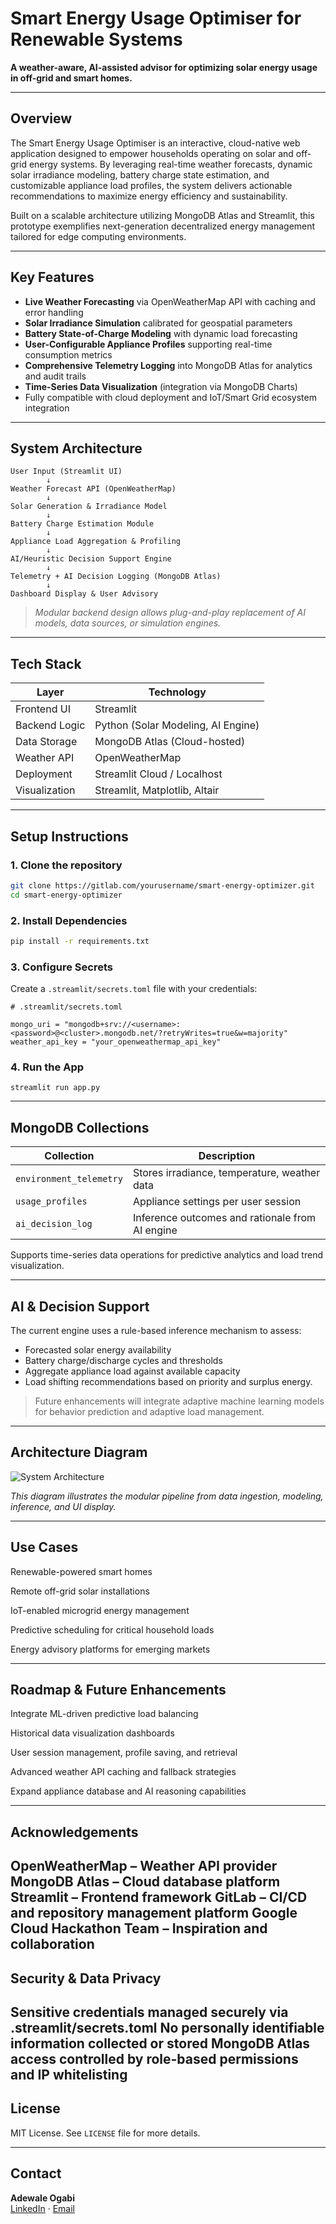 
# Smart Energy Usage Optimiser for Renewable Systems  
**A weather-aware, AI-assisted advisor for optimizing solar energy usage in off-grid and smart homes.**

---

## Overview

The Smart Energy Usage Optimiser is an interactive, cloud-native web application designed to empower households operating on solar and off-grid energy systems. By leveraging real-time weather forecasts, dynamic solar irradiance modeling, battery charge state estimation, and customizable appliance load profiles, the system delivers actionable recommendations to maximize energy efficiency and sustainability.

Built on a scalable architecture utilizing MongoDB Atlas and Streamlit, this prototype exemplifies next-generation decentralized energy management tailored for edge computing environments.

---

## Key Features

-  **Live Weather Forecasting** via OpenWeatherMap API with caching and error handling  
-  **Solar Irradiance Simulation** calibrated for geospatial parameters  
-  **Battery State-of-Charge Modeling** with dynamic load forecasting  
-  **User-Configurable Appliance Profiles** supporting real-time consumption metrics  
-  **Comprehensive Telemetry Logging** into MongoDB Atlas for analytics and audit trails  
-  **Time-Series Data Visualization** (integration via MongoDB Charts)  
-  Fully compatible with cloud deployment and IoT/Smart Grid ecosystem integration  

---

##  System Architecture

```text
User Input (Streamlit UI)
        ↓
Weather Forecast API (OpenWeatherMap)
        ↓
Solar Generation & Irradiance Model
        ↓
Battery Charge Estimation Module
        ↓
Appliance Load Aggregation & Profiling
        ↓
AI/Heuristic Decision Support Engine
        ↓
Telemetry + AI Decision Logging (MongoDB Atlas)
        ↓
Dashboard Display & User Advisory

```

> _Modular backend design allows plug-and-play replacement of AI models, data sources, or simulation engines._

---

## Tech Stack

| Layer           | Technology                         |
|----------------|-------------------------------------|
| Frontend UI              | Streamlit                 |
| Backend Logic   | Python (Solar Modeling, AI Engine) |
| Data Storage    | MongoDB Atlas (Cloud-hosted)       |
| Weather API     | OpenWeatherMap                     |
| Deployment      | Streamlit Cloud / Localhost        |
| Visualization   | Streamlit, Matplotlib, Altair      |

---

##  Setup Instructions

### 1. Clone the repository

```bash
git clone https://gitlab.com/yourusername/smart-energy-optimizer.git
cd smart-energy-optimizer
```

### 2. Install Dependencies

```bash
pip install -r requirements.txt
```

### 3. Configure Secrets

Create a `.streamlit/secrets.toml` file with your credentials:

```
# .streamlit/secrets.toml

mongo_uri = "mongodb+srv://<username>:<password>@<cluster>.mongodb.net/?retryWrites=true&w=majority"
weather_api_key = "your_openweathermap_api_key"
```

### 4. Run the App

```
streamlit run app.py
```

---

## MongoDB Collections

| Collection             | Description                                      |
|------------------------|--------------------------------------------------|
| `environment_telemetry` | Stores irradiance, temperature, weather data     |
| `usage_profiles`        | Appliance settings per user session              |
| `ai_decision_log`       | Inference outcomes and rationale from AI engine  |

Supports time-series data operations for predictive analytics and load trend visualization.

---

## AI & Decision Support

The current engine uses a rule-based inference mechanism to assess:

- Forecasted solar energy availability
- Battery charge/discharge cycles and thresholds
- Aggregate appliance load against available capacity
- Load shifting recommendations based on priority and surplus energy.

> Future enhancements will integrate adaptive machine learning models for behavior prediction and adaptive load management.

---

## Architecture Diagram

![System Architecture](s.png)

_This diagram illustrates the modular pipeline from data ingestion, modeling, inference, and UI display._

---

## Use Cases

Renewable-powered smart homes

Remote off-grid solar installations

IoT-enabled microgrid energy management

Predictive scheduling for critical household loads

Energy advisory platforms for emerging markets

---

## Roadmap & Future Enhancements
 Integrate ML-driven predictive load balancing

 Historical data visualization dashboards

 User session management, profile saving, and retrieval

 Advanced weather API caching and fallback strategies

 Expand appliance database and AI reasoning capabilities

---

## Acknowledgements

OpenWeatherMap – Weather API provider
MongoDB Atlas – Cloud database platform
Streamlit – Frontend framework
GitLab – CI/CD and repository management platform
Google Cloud Hackathon Team – Inspiration and collaboration
---

## Security & Data Privacy

Sensitive credentials managed securely via .streamlit/secrets.toml
No personally identifiable information collected or stored
MongoDB Atlas access controlled by role-based permissions and IP whitelisting
---

## License

MIT License. See `LICENSE` file for more details.

---

## Contact

**Adewale Ogabi**  
[LinkedIn](https://www.linkedin.com/in/ogabiadewale/) · [Email](ogabi.adewale@gmail.com)
